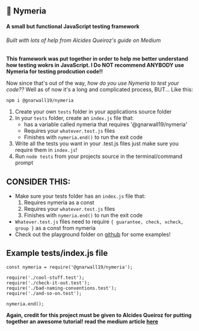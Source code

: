 ## :wolf: Nymeria
#### A small but functional JavaScript testing framework

###### Built with lots of help from Alcides Queiroz's guide on Medium

**This framework was put together in order to help me better understand how testing wokrs in JavaScript. I Do NOT recommend ANYBODY use Nymeria for testing prodcution code!!**

Now since that's out of the way, *how do you use Nymeria to test your code??*
Well as of now it's a long and complicated process, BUT... Like this:

`npm i @gnarwall19/nymeria`

1. Create your own `tests` folder in your applications source folder
2. In your `tests` folder, create an `index.js` file that:
    - has a variable called nymeria that requires '@gnarwall19/nymeria'
    - Requires your `whatever.test.js` files
    - Finishes with `nymeria.end()` to run the exit code
3. Write all the tests you want in your .test.js files just make sure you require them in `index.js`!
4. Run `node tests` from your projects source in the terminal/command prompt

## CONSIDER THIS: ##

- Make sure your tests folder has an `index.js` file that:
    1. Requires nymeria as a const
    2. Requires your `whatever.test.js` files
    3. Finishes with `nymeria.end()` to run the exit code
- `Whatever.test.js` files need to require `{ guarantee, check, xcheck, group }` as a const from nymeria
- Check out the playground folder on [github](https://github.com/Gnarwall19/nymeria) for some examples!

## Example tests/index.js file ##

```
const nymeria = require('@gnarwall19/nymeria');

require('./cool-stuff.test');
require('./check-it-out.test');
require('./bad-naming-conventions.test');
require('./and-so-on.test');

nymeria.end();
```

**Again, credit for this project must be given to Alcides Queiroz for putting together an awesome tutorial! read the medium article [here](https://medium.freecodecamp.org/learnbydiy-how-to-create-a-javascript-unit-testing-framework-from-scratch-c94e0ba1c57a)**
